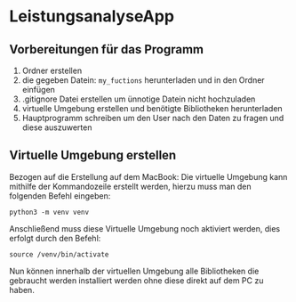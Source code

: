 # LeistungsanalyseApp

## Vorbereitungen für das Programm

1. Ordner erstellen
2. die gegeben Datein: ```my_fuctions``` herunterladen und in den Ordner einfügen
3. .gitignore Datei erstellen um ünnotige Datein nicht hochzuladen
4. virtuelle Umgebung erstellen und benötigte Bibliotheken herunterladen
5. Hauptprogramm schreiben um den User nach den Daten zu fragen und diese auszuwerten

## Virtuelle Umgebung erstellen
Bezogen auf die Erstellung auf dem MacBook:
Die virtuelle Umgebung kann mithilfe der Kommandozeile erstellt werden, hierzu muss man den folgenden Befehl eingeben:

```python3 -m venv venv```

Anschließend muss diese Virtuelle Umgebung noch aktiviert werden, dies erfolgt durch den Befehl:

```source /venv/bin/activate```

Nun können innerhalb der virtuellen Umgebung alle Bibliotheken die gebraucht werden installiert werden ohne diese direkt auf dem PC zu haben.

